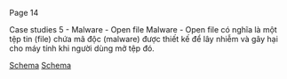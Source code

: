 Page 14

Case studies 5 - Malware - Open file
Malware - Open file có nghĩa là một tệp tin (file) chứa mã độc (malware) được thiết kế để lây nhiễm và gây hại cho máy tính khi người dùng mở tệp đó.

[Schema](page_14_img_0.png)
[Schema](page_14_img_1.png)
